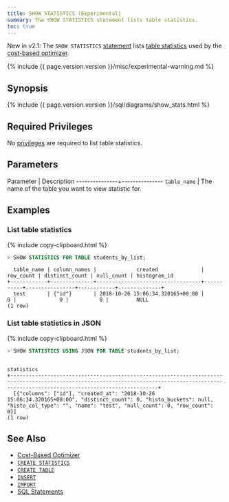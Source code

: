```yaml
---
title: SHOW STATISTICS (Experimental)
summary: The SHOW STATISTICS statement lists table statistics.
toc: true
---
```

<span class="version-tag">New in v2.1:</span> The `SHOW STATISTICS` [statement](sql-statements.html) lists [table statistics](create-statistics.html) used by the [cost-based optimizer](cost-based-optimizer.html).

{% include {{ page.version.version }}/misc/experimental-warning.md %}

## Synopsis

<div>
  {% include {{ page.version.version }}/sql/diagrams/show_stats.html %}
</div>

## Required Privileges

No [privileges](privileges.html) are required to list table statistics.

## Parameters

Parameter      | Description
---------------+---------------
`table_name`   | The name of the table you want to view statistic for.

## Examples

### List table statistics

{% include copy-clipboard.html %}
~~~ sql
> SHOW STATISTICS FOR TABLE students_by_list;
~~~

~~~
  table_name | column_names |             created              | row_count | distinct_count | null_count | histogram_id
+------------+--------------+----------------------------------+-----------+----------------+------------+--------------+
  test       | {"id"}       | 2018-10-26 15:06:34.320165+00:00 |         0 |              0 |          0 |         NULL
(1 row)
~~~

### List table statistics in JSON

{% include copy-clipboard.html %}
~~~ sql
> SHOW STATISTICS USING JSON FOR TABLE students_by_list;
~~~

~~~
                                                                                          statistics
+--------------------------------------------------------------------------------------------------------------------------------------------------------------------------------------------+
  [{"columns": ["id"], "created_at": "2018-10-26 15:06:34.320165+00:00", "distinct_count": 0, "histo_buckets": null, "histo_col_type": "", "name": "test", "null_count": 0, "row_count": 0}]
(1 row)
~~~

## See Also

- [Cost-Based Optimizer](cost-based-optimizer.html)
- [`CREATE STATISTICS`](create-statistics.html)
- [`CREATE TABLE`](create-table.html)
- [`INSERT`](insert.html)
- [`IMPORT`](import.html)
- [SQL Statements](sql-statements.html)
